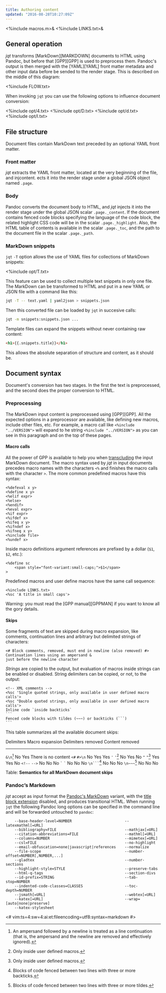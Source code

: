 ```yaml
---
title: Authoring content
updated: "2016-08-28T10:27:09Z"
---
```

<%include macros.m>&
<%include LINKS.txt>&

## General operation

_jqt_ transforms [MarkDown][MARKDOWN] documents to HTML using Pandoc,
but before that [GPP][GPP] is used to preprocess them. Pandoc's output
is then merged with the [YAML][YAML] front matter metadata and other input data before be sended
to the render stage.  This is described on the middle of this diagram:

<%include FLOW.txt>

When invoking `jqt` you can use the following options to influence document
conversion:

<%include opt/4.txt>
<%include opt/D.txt>
<%include opt/d.txt>
<%include opt/I.txt>

## File structure

Document files contain MarkDown text preceded by an optional YAML front matter.

### Front matter

_jqt_ extracts the YAML front matter, located at the very beginning of the file,
and injcontent. ects it into the render stage under a global JSON object named `.page`.

### Body

Pandoc converts the document body to HTML,
and _jqt_ injects it into the render stage under the global JSON scalar 
`.page._content`. If the document contains fenced code blocks specifying the language of
the code block, the related highlight CSS code will be in the scalar `.page._highlight`. Also, the
HTML table of contents is available in the scalar `.page._toc`, and the path to the document
file in the scalar `.page._path`.

### MarkDown snippets

`jqt` `-T` option allows the use of YAML files for collections of MarkDown snippets:

<%include opt/T.txt>

This feature can be used to collect multiple text snippets in only one file.
The MarkDown can be transformed to HTML and put in a new YAML or JSON file
with a command like this:

```zsh
jqt -T -- text.yaml | yaml2json > snippets.json
```

Then this converted file can be loaded by `jqt` in succesive calls:

```zsh
jqt -m snippets:snippets.json ...
```

Template files can expand the snippets without never containing raw content:

```HTML
<h1>{{.snippets.title}}</h1>
```

This allows the absolute separation of structure and content, as it should be.

## Document syntax

Document's conversion has two stages. In the first the text is preprocessed,
and the second does the proper conversion to HTML.

### Preprocessing

The MarkDown input content is preprocessed using [GPP][GPP]. All the expected options in a preprocessor are available,
like defining new macros, include other files, etc. For example, a macro call
like `<%include "../VERSION">` will expand to he string <code><%include "../VERSION"></code>
as you can see in this paragraph and on the top of these pages.

#### Macro calls

All the power of GPP is available to help you when
[transcluding](https://en.wikipedia.org/wiki/Wikipedia:Transclusion)
the input MarkDown document. The macro syntax used by _jqt_ in input documents
precedes macro names with the characters `<%` and finishes the macro calls with
the character `>`.  The more common predefined macros have this syntax:

```
<%defeval x y>
<%define x y>
<%elif expr>
<%else>
<%endif>
<%eval expr>
<%if expr>
<%ifdef x>
<%ifeq x y>
<%ifndef x>
<%ifneq x y>
<%include file>
<%undef x>
```

Inside macro definitions argument references are prefixed by a dollar (`$1`, `$2`, etc.):

```
<%define sc
    <span style="font-variant:small-caps;">$1</span>
>
```

Predefined macros and user define macros have the same call sequence:

```
<%include LINKS.txt>
<%sc 'A title in small caps'>
```

Warning: you must read the [GPP manual][GPPMAN] if you want to know all the gory details.

#### Skips

Some fragments of text are skipped during macro expansion, like comments,
continuation lines and arbitrary but delimited strings of characters:

```
<# Block comments, removed, must end in newline (also removed) #>
Continuation lines using an ampersand &
just before the newline character
```

_Strings_ are copied to the output, but evaluation of macros inside strings can
be enabled or disabled.  String delimiters can be copied, or not, to the output:

~~~
<!-- XML comments -->
<%sc 'Single quoted strings, only available in user defined macro calls'>
<%sc "Double quoted strings, only available in user defined macro calls'>
Inline code `inside backticks`
```
Fenced code blocks with tildes (~~~) or backticks (```)
```
~~~

This table summarizes all the available document skips:

 Delimiters                         Macro expansion     Delimiters removed  Content removed
-------------                       ---------------     ------------------  ---------------
`&\n`[^1]                           No                  Yes                 There is no content
`<#` `#>\n`                         No                  Yes                 Yes
`'` `'`[^2]                         No                  Yes                 No
`"` `"`[^3]                         Yes                 Yes                 No
`<!--` `-->`                        No                  No                  No
`` ` `` `` ` ``                     No                  No                  No
<code>\\n&#96;&#96;&#96;</code>[^4] No                  No                  No
`\n~~~`[^5]                         No                  No                  No

Table: **Semantics for all MarkDown document skips**

[^1]: An ampersand followed by a newline is treated as a line continuation (that
is, the ampersand and the newline are removed and effectively ignored).
[^2]: Only inside user defined macros.
[^3]: Only inside user defined macros.
[^4]: Blocks of code fenced between two lines with three or more backticks.
[^5]: Blocks of code fenced between two lines with three or more tildes.

### Pandoc’s Markdown

_jqt_ accept as input format the [Pandoc's MarkDown](http://pandoc.org/MANUAL.html#pandocs-markdown)
variant, with the <a href="http://pandoc.org/MANUAL.html#extension-pandoc_title_block">title block extension</a>
disabled, and produces transitional HTML.  When running `jqt` the following
Pandoc long options can be specified in
the command line and will be forwarded untouched to `pandoc`:

```
    --base-header-level=NUMBER                        --latexmathml[=URL]
    --bibliography=FILE                               --mathjax[=URL]
    --citation-abbreviations=FILE                     --mathml[=URL]
    --columns=NUMBER                                  --mimetex[=URL]
    --csl=FILE                                        --no-highlight
    --email-obfuscation=none|javascript|references    --normalize
    --file-scope                                      --number-offset=NUMBER[,NUMBER,...]
    --gladtex                                         --number-sections
    --highlight-style=STYLE                           --preserve-tabs
    --html-q-tags                                     --section-divs
    --id-prefix=STRING                                --tab-stop=NUMBER
    --indented-code-classes=CLASSES                   --toc-depth=NUMBER
    --jsmath[=URL]                                    --webtex[=URL]
    --katex[=URL]                                     --wrap=[auto|none|preserve]
    --katex-stylesheet
```

<#
vim:ts=4:sw=4:ai:et:fileencoding=utf8:syntax=markdown
#>
